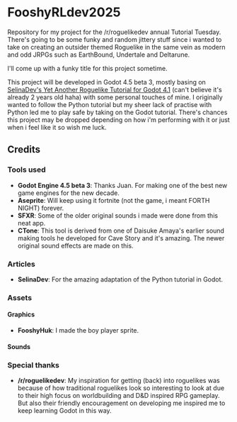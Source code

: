 # FooshyRLdev2025
 Repository for my project for the /r/roguelikedev annual Tutorial Tuesday. There's going to be some funky and random jittery stuff since i wanted to take on creating an outsider themed Roguelike in the same vein as modern and odd JRPGs such as EarthBound, Undertale and Deltarune.

 I'll come up with a funky title for this project sometime.

 This project will be developed in Godot 4.5 beta 3, mostly basing on [SelinaDev's Yet Another Roguelike Tutorial for Godot 4.1](https://selinadev.github.io/05-rogueliketutorial-01/) (can't believe it's already 2 years old haha) with some personal touches of mine. I originally wanted to follow the Python tutorial but my sheer lack of practise with Python led me to play safe by taking on the Godot tutorial. There's chances this project may be dropped depending on how i'm performing with it or just when i feel like it so wish me luck.

## Credits
### Tools used
- **Godot Engine 4.5 beta 3**: Thanks Juan. For making one of the best new game engines for the new decade.
- **Aseprite**: Will keep using it fortnite (not the game, i meant FORTH NIGHT) forever.
- **SFXR**: Some of the older original sounds i made were done from this neat app.
- **CTone**: This tool is derived from one of Daisuke Amaya's earlier sound making tools he developed for Cave Story and it's amazing. The newer original sound effects are made on this.
### Articles
- **SelinaDev**: For the amazing adaptation of the Python tutorial in Godot.
### Assets
#### Graphics
- **FooshyHuk**: I made the boy player sprite.
#### Sounds
### Special thanks
- **/r/roguelikedev**: My inspiration for getting (back) into roguelikes was because of how traditional roguelikes look so interesting to look at due to their high focus on worldbuilding and D&D inspired RPG gameplay. But also their friendly encouragement on developing me inspired me to keep learning Godot in this way.